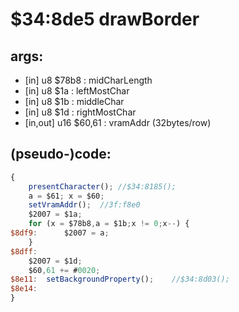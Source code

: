 ﻿
# $34:8de5 drawBorder

<summary></summary>

## args:
+ [in] u8 $78b8 : midCharLength
+ [in] u8 $1a : leftMostChar
+ [in] u8 $1b : middleChar
+ [in] u8 $1d : rightMostChar
+ [in,out] u16 $60,61 : vramAddr (32bytes/row)
## (pseudo-)code:
```js
{
	presentCharacter();	//$34:8185();
	a = $61; x = $60;
	setVramAddr();	//3f:f8e0
	$2007 = $1a;
	for (x = $78b8,a = $1b;x != 0;x--) {
$8df9:		$2007 = a;
	}
$8dff:
	$2007 = $1d;
	$60,61 += #0020;
$8e11:	setBackgroundProperty();	//$34:8d03();
$8e14:
}
```



